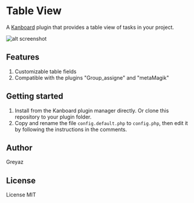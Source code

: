 # Table View
A [Kanboard](https://github.com/kanboard/kanboard) plugin that provides a table view of tasks in your project.   

![alt screenshot](Screenshot/1.png)

## Features
1. Customizable table fields
2. Compatible with the plugins "Group_assigne" and "metaMagik"

## Getting started
1. Install from the Kanboard plugin manager directly. Or clone this repository to your plugin folder.
2. Copy and rename the file `config.default.php` to `config.php`, then edit it by following the instructions in the comments.

## Author
Greyaz

## License
License MIT

